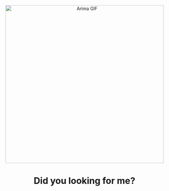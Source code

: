 <div align="center">
  <img src="https://i.gifer.com/7e44.gif" alt="Arima GIF" width="500">
  <h1>Did you looking for me?</h1>
</div>
